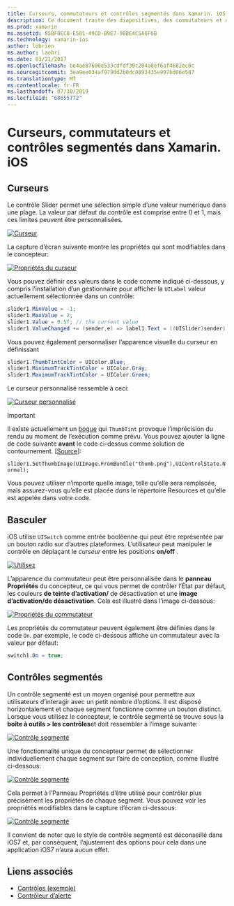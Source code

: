 ```yaml
---
title: Curseurs, commutateurs et contrôles segmentés dans Xamarin. iOS
description: Ce document traite des diapositives, des commutateurs et des contrôles segmentés dans Xamarin. iOS, qui décrivent comment les utiliser par programme et dans le concepteur iOS.
ms.prod: xamarin
ms.assetid: 85BF0EC8-E581-49CD-B9E7-98BE4C5A0F6B
ms.technology: xamarin-ios
author: lobrien
ms.author: laobri
ms.date: 03/21/2017
ms.openlocfilehash: be4ae87600e533cdfdf39c204a8ef6af4682ec0c
ms.sourcegitcommit: 3ea9ee034af9790d2b0dc0893435e997bd06e587
ms.translationtype: MT
ms.contentlocale: fr-FR
ms.lasthandoff: 07/30/2019
ms.locfileid: "68655772"
---
```

# <a name="sliders-switches-and-segmented-controls-in-xamarinios"></a>Curseurs, commutateurs et contrôles segmentés dans Xamarin. iOS

<a name="Sliders" />

## <a name="sliders"></a>Curseurs

Le contrôle Slider permet une sélection simple d’une valeur numérique dans une plage. La valeur par défaut du contrôle est comprise entre 0 et 1, mais ces limites peuvent être personnalisées.

 [![](slider-switch-segmented-controls-images/image25a.png "Curseur")](slider-switch-segmented-controls-images/image25a.png#lightbox)

La capture d’écran suivante montre les propriétés qui sont modifiables dans le concepteur:

 [![](slider-switch-segmented-controls-images/image26a.png "Propriétés du curseur")](slider-switch-segmented-controls-images/image25a.png#lightbox)

Vous pouvez définir ces valeurs dans le code comme indiqué ci-dessous, y compris l’installation d’un gestionnaire pour afficher la `UILabel` valeur actuellement sélectionnée dans un contrôle:

```csharp
slider1.MinValue = -1;
slider1.MaxValue = 2;
slider1.Value = 0.5f; // the current value
slider1.ValueChanged += (sender,e) => label1.Text = ((UISlider)sender).Value.ToString ();
```

Vous pouvez également personnaliser l’apparence visuelle du curseur en définissant

```csharp
slider1.ThumbTintColor = UIColor.Blue;
slider1.MinimumTrackTintColor = UIColor.Gray;
slider1.MaximumTrackTintColor = UIColor.Green;
```

Le curseur personnalisé ressemble à ceci:

 [![](slider-switch-segmented-controls-images/image27a.png "Curseur personnalisé")](slider-switch-segmented-controls-images/image28a.png#lightbox)

> [!IMPORTANT]
> Il existe actuellement un [bogue](https://stackoverflow.com/a/19496179) qui `ThumbTint` provoque l’imprécision du rendu au moment de l’exécution comme prévu. Vous pouvez ajouter la ligne de code suivante **avant** le code ci-dessus comme solution de contournement. [[Source](https://stackoverflow.com/a/21396794)]:
>
> `slider1.SetThumbImage(UIImage.FromBundle("thumb.png"),UIControlState.Normal);`
> 
> Vous pouvez utiliser n’importe quelle image, telle qu’elle sera remplacée, mais assurez-vous qu’elle est placée _dans_ le répertoire Resources et qu’elle est appelée dans votre code.

<a name="Switch" />

## <a name="switch"></a>Basculer

iOS utilise `UISwitch` comme entrée booléenne qui peut être représentée par un bouton radio sur d’autres plateformes. L’utilisateur peut manipuler le contrôle en déplaçant le *curseur* entre les positions **on/off** .

 [![](slider-switch-segmented-controls-images/image28a.png "Utilisez")](slider-switch-segmented-controls-images/image28a.png#lightbox)

L’apparence du commutateur peut être personnalisée dans le **panneau Propriétés** du concepteur, ce qui vous permet de contrôler l’État par défaut, les couleurs **de teinte d’activation/** de désactivation et une **image d’activation/de désactivation**. Cela est illustré dans l’image ci-dessous:

 [![](slider-switch-segmented-controls-images/image29a.png "Propriétés du commutateur")](slider-switch-segmented-controls-images/image29a.png#lightbox)

Les propriétés du commutateur peuvent également être définies dans le code `On`. par exemple, le code ci-dessous affiche un commutateur avec la valeur par défaut:

```csharp
switch1.On = true;
```

 <a name="Segmented_Controls" />


## <a name="segmented-controls"></a>Contrôles segmentés

Un contrôle segmenté est un moyen organisé pour permettre aux utilisateurs d’interagir avec un petit nombre d’options. Il est disposé horizontalement et chaque segment fonctionne comme un bouton distinct. Lorsque vous utilisez le concepteur, le contrôle segmenté se trouve sous la **boîte à outils > les contrôles**et doit ressembler à l’image suivante:

 [![](slider-switch-segmented-controls-images/segmentedcontrol.png "Contrôle segmenté")](slider-switch-segmented-controls-images/segmentedcontrol.png#lightbox)

Une fonctionnalité unique du concepteur permet de sélectionner individuellement chaque segment sur l’aire de conception, comme illustré ci-dessous:

 [![](slider-switch-segmented-controls-images/segmentedcontrolselection.png "Contrôle segmenté")](slider-switch-segmented-controls-images/segmentedcontrolselection.png#lightbox)

Cela permet à l’Panneau Propriétés d’être utilisé pour contrôler plus précisément les propriétés de chaque segment. Vous pouvez voir les propriétés modifiables dans la capture d’écran ci-dessous:

 [![](slider-switch-segmented-controls-images/segmentedcontrolproperties.png "Contrôle segmenté")](slider-switch-segmented-controls-images/segmentedcontrolproperties.png#lightbox)

Il convient de noter que le style de contrôle segmenté est déconseillé dans iOS7 et, par conséquent, l’ajustement des options pour cela dans une application iOS7 n’aura aucun effet.

## <a name="related-links"></a>Liens associés

- [Contrôles (exemple)](https://docs.microsoft.com/samples/xamarin/ios-samples/controls)
- [Contrôleur d’alerte](https://github.com/xamarin/recipes/tree/master/Recipes/ios/standard_controls/alertcontroller)
